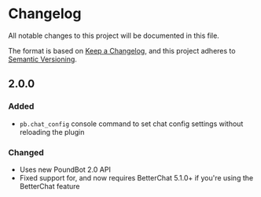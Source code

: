 ﻿# Changelog

All notable changes to this project will be documented in this file.

The format is based on [Keep a Changelog](https://keepachangelog.com/en/1.0.0/),
and this project adheres to [Semantic Versioning](https://semver.org/spec/v2.0.0.html).

## 2.0.0

### Added

- `pb.chat_config` console command to set chat config settings without reloading the plugin

### Changed

- Uses new PoundBot 2.0 API
- Fixed support for, and now requires BetterChat 5.1.0+ if you're using the BetterChat feature
